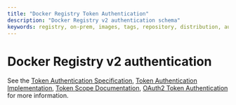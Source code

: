 ```yaml
---
title: "Docker Registry Token Authentication"
description: "Docker Registry v2 authentication schema"
keywords: registry, on-prem, images, tags, repository, distribution, authentication, advanced
---
```


# Docker Registry v2 authentication

See the [Token Authentication Specification](token),
[Token Authentication Implementation](jwt),
[Token Scope Documentation](scope),
[OAuth2 Token Authentication](oauth) for more information.
